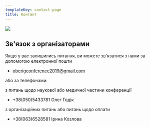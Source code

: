 ```yaml
---
templateKey: contact-page
title: Контакт
---
```

![](/img/contacts.jpg)

## Зв'язок з організаторами

Якщо у вас залишились питання, ви можете зв'язатися з нами за допомогою електронної пошти 

* oberigconference2019@gmail.com

або за телефонами:

з питань щодо наукової або медичної частини конференції

* +38(050)5433781 Олег Годік

з організаційних питань або питань щодо оплати

* +38(063)6528581 Ірина Козлова
